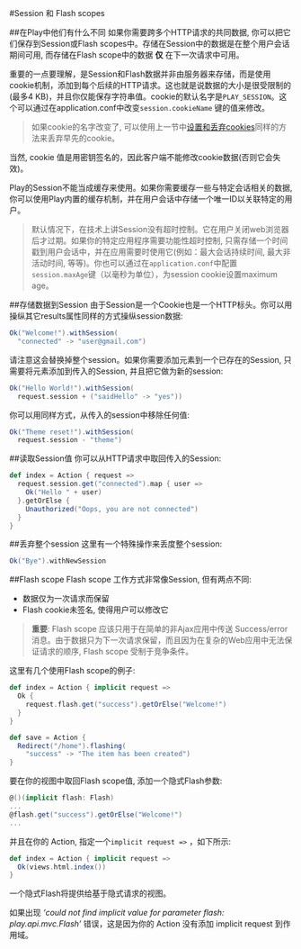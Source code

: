 #Session 和 Flash scopes

##在Play中他们有什么不同
如果你需要跨多个HTTP请求的共同数据, 你可以把它们保存到Session或Flash scopes中。存储在Session中的数据是在整个用户会话期间可用, 而存储在Flash scope中的数据 **仅** 在下一次请求中可用。

重要的一点要理解，是Session和Flash数据并非由服务器来存储，而是使用cookie机制，添加到每个后续的HTTP请求。这也就是说数据的大小是很受限制的(最多4 KB)，并且你仅能保存字符串值。cookie的默认名字是`PLAY_SESSION`。这个可以通过在application.conf中改变`session.cookieName` 键的值来修改。

> 如果cookie的名字改变了, 可以使用上一节中[设置和丢弃cookies](03_Manipulating_results.md)同样的方法来丢弃早先的cookie。

当然, cookie 值是用密钥签名的，因此客户端不能修改cookie数据(否则它会失效)。

Play的Session不能当成缓存来使用。如果你需要缓存一些与特定会话相关的数据, 你可以使用Play内置的缓存机制，并在用户会话中存储一个唯一ID以关联特定的用户。

> 默认情况下，在技术上讲Session没有超时控制。它在用户关闭web浏览器后才过期。如果你的特定应用程序需要功能性超时控制, 只需存储一个时间戳到用户会话中，并在应用需要时使用它(例如：最大会话持续时间, 最大非活动时间, 等等)。你也可以通过在`application.conf`中配置`session.maxAge`键（以毫秒为单位），为session cookie设置maximum age。


##存储数据到Session
由于Session是一个Cookie也是一个HTTP标头。你可以用操纵其它results属性同样的方式操纵session数据:

```scala
Ok("Welcome!").withSession(
  "connected" -> "user@gmail.com")
```

请注意这会替换掉整个session。如果你需要添加元素到一个已存在的Session, 只需要将元素添加到传入的Session, 并且把它做为新的session:

```scala
Ok("Hello World!").withSession(
  request.session + ("saidHello" -> "yes"))
```

你可以用同样方式，从传入的session中移除任何值:

```scala
Ok("Theme reset!").withSession(
  request.session - "theme")
```


##读取Session值
你可以从HTTP请求中取回传入的Session:

```scala
def index = Action { request =>
  request.session.get("connected").map { user =>
    Ok("Hello " + user)
  }.getOrElse {
    Unauthorized("Oops, you are not connected")
  }
}
```


##丢弃整个session
这里有一个特殊操作来丢度整个session:

```scala
Ok("Bye").withNewSession
```


##Flash scope
Flash scope 工作方式非常像Session, 但有两点不同:

* 数据仅为一次请求而保留
* Flash cookie未签名, 使得用户可以修改它

> **重要**: Flash scope 应该只用于在简单的非Ajax应用中传送 Success/error 消息。由于数据只为下一次请求保留，而且因为在复杂的Web应用中无法保证请求的顺序, Flash scope 受制于竞争条件。

这里有几个使用Flash scope的例子:

```scala
def index = Action { implicit request =>
  Ok {
    request.flash.get("success").getOrElse("Welcome!")
  }
}

def save = Action {
  Redirect("/home").flashing(
    "success" -> "The item has been created")
}
```

要在你的视图中取回Flash scope值, 添加一个隐式Flash参数:

```scala
@()(implicit flash: Flash)
...
@flash.get("success").getOrElse("Welcome!")
...
```

并且在你的 Action, 指定一个`implicit request =>` ，如下所示:

```scala
def index = Action { implicit request =>
  Ok(views.html.index())
}
```

一个隐式Flash将提供给基于隐式请求的视图。

如果出现 *‘could not find implicit value for parameter flash: play.api.mvc.Flash’* 错误，这是因为你的 Action 没有添加 implicit request 到作用域。